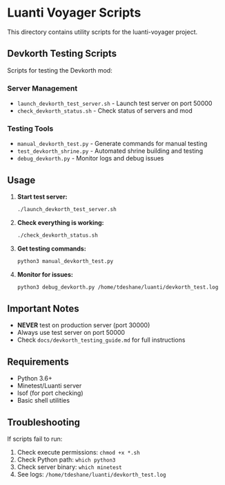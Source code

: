 # Luanti Voyager Scripts

This directory contains utility scripts for the luanti-voyager project.

## Devkorth Testing Scripts

Scripts for testing the Devkorth mod:

### Server Management
- `launch_devkorth_test_server.sh` - Launch test server on port 50000
- `check_devkorth_status.sh` - Check status of servers and mod

### Testing Tools
- `manual_devkorth_test.py` - Generate commands for manual testing
- `test_devkorth_shrine.py` - Automated shrine building and testing
- `debug_devkorth.py` - Monitor logs and debug issues

## Usage

1. **Start test server:**
   ```bash
   ./launch_devkorth_test_server.sh
   ```

2. **Check everything is working:**
   ```bash
   ./check_devkorth_status.sh
   ```

3. **Get testing commands:**
   ```bash
   python3 manual_devkorth_test.py
   ```

4. **Monitor for issues:**
   ```bash
   python3 debug_devkorth.py /home/tdeshane/luanti/devkorth_test.log
   ```

## Important Notes

- **NEVER** test on production server (port 30000)
- Always use test server on port 50000
- Check `docs/devkorth_testing_guide.md` for full instructions

## Requirements

- Python 3.6+
- Minetest/Luanti server
- lsof (for port checking)
- Basic shell utilities

## Troubleshooting

If scripts fail to run:
1. Check execute permissions: `chmod +x *.sh`
2. Check Python path: `which python3`
3. Check server binary: `which minetest`
4. See logs: `/home/tdeshane/luanti/devkorth_test.log`